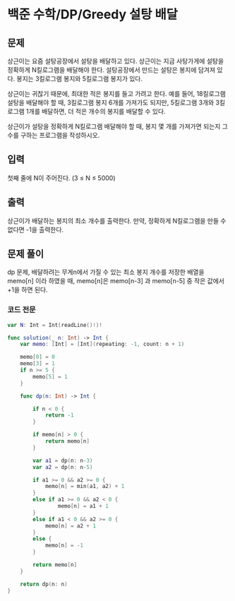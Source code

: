 # 백준 수학/DP/Greedy 설탕 배달

## 문제

상근이는 요즘 설탕공장에서 설탕을 배달하고 있다. 상근이는 지금 사탕가게에 설탕을 정확하게 N킬로그램을 배달해야 한다. 설탕공장에서 만드는 설탕은 봉지에 담겨져 있다. 봉지는 3킬로그램 봉지와 5킬로그램 봉지가 있다.

상근이는 귀찮기 때문에, 최대한 적은 봉지를 들고 가려고 한다. 예를 들어, 18킬로그램 설탕을 배달해야 할 때, 3킬로그램 봉지 6개를 가져가도 되지만, 5킬로그램 3개와 3킬로그램 1개를 배달하면, 더 적은 개수의 봉지를 배달할 수 있다.

상근이가 설탕을 정확하게 N킬로그램 배달해야 할 때, 봉지 몇 개를 가져가면 되는지 그 수를 구하는 프로그램을 작성하시오.

## 입력

첫째 줄에 N이 주어진다. (3 ≤ N ≤ 5000)

## 출력

상근이가 배달하는 봉지의 최소 개수를 출력한다. 만약, 정확하게 N킬로그램을 만들 수 없다면 -1을 출력한다.

## 문제 풀이

dp 문제, 배달하려는 무게n에서 가질 수 있는 최소 봉지 개수를 저장한 배열을
memo[n] 이라 하였을 때, memo[n]은 memo[n-3] 과 memo[n-5] 중 작은 값에서 +1을 하면 된다.

### 코드 전문

```swift
var N: Int = Int(readLine()!)!

func solution(_ n: Int) -> Int {
    var memo: [Int] = [Int](repeating: -1, count: n + 1)

    memo[0] = 0
    memo[3] = 1
    if n >= 5 {
        memo[5] = 1
    }

    func dp(n: Int) -> Int {

        if n < 0 {
            return -1
        }

        if memo[n] > 0 {
            return memo[n]
        }

        var a1 = dp(n: n-3)
        var a2 = dp(n: n-5)

        if a1 >= 0 && a2 >= 0 {
            memo[n] = min(a1, a2) + 1
        }
        else if a1 >= 0 && a2 < 0 {
                memo[n] = a1 + 1
        }
        else if a1 < 0 && a2 >= 0 {
            memo[n] = a2 + 1
        }
        else {
            memo[n] = -1
        }

        return memo[n]
    }

    return dp(n: n)
}
```

